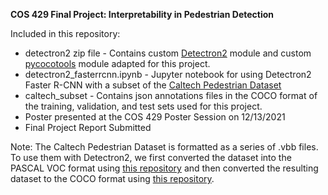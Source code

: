 **COS 429 Final Project: Interpretability in Pedestrian Detection**

Included in this repository:
* detectron2 zip file - Contains custom [Detectron2](https://github.com/facebookresearch/detectron2) module and custom [pycocotools](https://github.com/cocodataset/cocoapi/tree/master/PythonAPI/pycocotools) module adapted for this project.
* detectron2_fasterrcnn.ipynb - Jupyter notebook for using Detectron2 Faster R-CNN with a subset of the [Caltech Pedestrian Dataset](https://drive.google.com/drive/folders/1IBlcJP8YsCaT81LwQ2YwQJac8bf1q8xF)
* caltech_subset - Contains json annotations files in the COCO format of the training, validation, and test sets used for this project.
* Poster presented at the COS 429 Poster Session on 12/13/2021
* Final Project Report Submitted 

Note: The Caltech Pedestrian Dataset is formatted as a series of .vbb files. To use them with Detectron2, we first converted the dataset into the PASCAL VOC format using [this repository](https://github.com/CasiaFan/Dataset_to_VOC_converter) and then converted the resulting dataset to the COCO format using [this repository](https://github.com/yukkyo/voc2coco).
